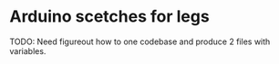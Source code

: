 # Arduino scetches for legs

TODO: Need figureout how to one codebase and produce 2 files with variables.  
